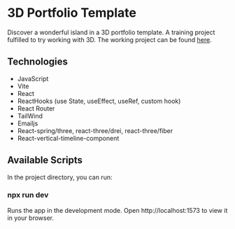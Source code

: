 # 3D Portfolio Template

Discover a wonderful island in a 3D portfolio template.
A training project fulfilled to try working with 3D.
The working project can be found [here](https://3d-portfolio-template-euaww7o84-panfanns-projects.vercel.app/).

## Technologies
- JavaScript
- Vite
- React
- ReactHooks (use State, useEffect, useRef, custom hook)
- React Router
- TailWind
- Emailjs
- React-spring/three, react-three/drei, react-three/fiber
- React-vertical-timeline-component

## Available Scripts
In the project directory, you can run:

### npx run dev

Runs the app in the development mode.
Open http://localhost:1573 to view it in your browser.
